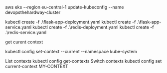
aws eks --region eu-central-1 update-kubeconfig --name devopsthehardway-cluster


kubectl create -f .\flask-app-deployment.yaml
kubectl create -f .\flask-app-service.yaml
kubectl create -f .\redis-deployment.yaml
kubectl create -f .\redis-service.yaml



get curent context 

kubectl config set-context --current --namespace kube-system



List contexts
kubectl config get-contexts
Switch contexts
kubectl config set current-context MY-CONTEXT